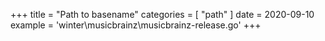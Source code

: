 +++
title = "Path to basename"
categories = [ "path" ]
date = 2020-09-10
example = 'winter\musicbrainz\musicbrainz-release.go'
+++
